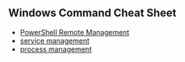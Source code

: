 ## Windows Command Cheat Sheet

- [PowerShell Remote Management](ps-remote.md)  
- [service management](srv-mgmt.md)  
- [process management](process-mgmt.md)  
